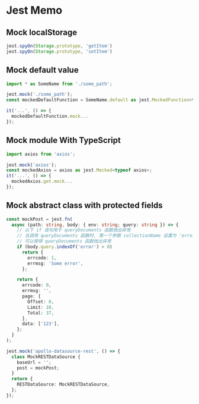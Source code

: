 # Jest Memo

## Mock localStorage

```typescript
jest.spyOn(Storage.prototype, 'getItem')
jest.spyOn(Storage.prototype, 'setItem')
```

## Mock default value

```typescript
import * as SomeName from './some_path';

jest.mock('./some_path');
const mockedDefaultFunction = SomeName.default as jest.MockedFunction<typeof SomeName.default>;

it('...', () => {
  mockedDefaultFunction.mock...
});
```

## Mock module With TypeScript

```typescript
import axios from 'axios';

jest.mock('axios');
const mockedAxios = axios as jest.Mocked<typeof axios>;
it('...', () => {
  mockedAxios.get.mock...
});
```

## Mock abstract class with protected fields

```typescript
const mockPost = jest.fn(
  async (path: string, body: { env: string; query: string }) => {
    // 以下 if 语句用于 queryDocuments 函数抛出异常
    // 当调用 queryDocuments 函数时, 第一个参数 collectionName 设置为 'error'
    // 可以使得 queryDocuments 函数抛出异常
    if (body.query.indexOf('error') > 0)
      return {
        errcode: 1,
        errmsg: 'Some error',
      };

    return {
      errcode: 0,
      errmsg: '',
      page: {
        Offset: 0,
        Limit: 10,
        Total: 37,
      },
      data: ['123'],
    };
  }
);

jest.mock('apollo-datasource-rest', () => {
  class MockRESTDataSource {
    baseUrl = '';
    post = mockPost;
  }
  return {
    RESTDataSource: MockRESTDataSource,
  };
});
```

